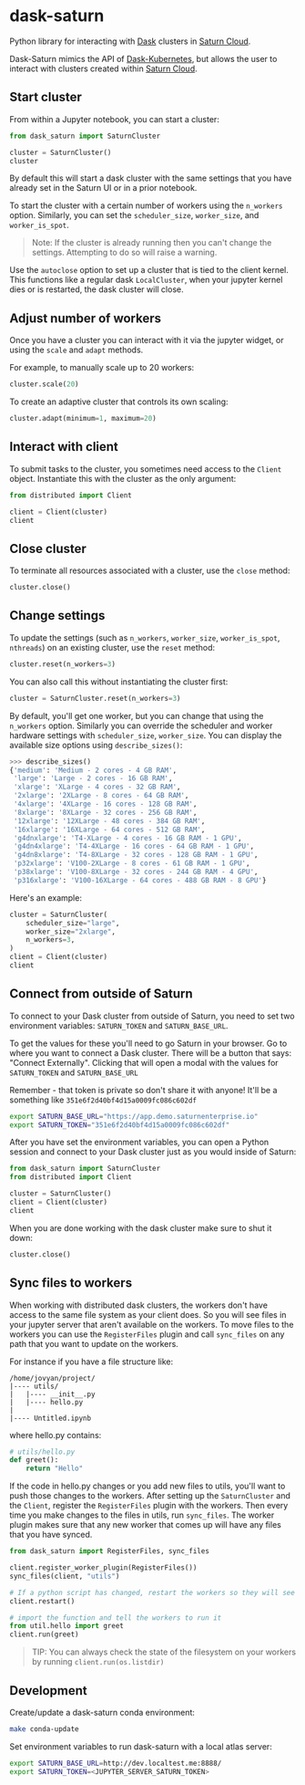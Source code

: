# dask-saturn
Python library for interacting with [Dask](https://dask.org/) clusters in
[Saturn Cloud](https://www.saturncloud.io/).

Dask-Saturn mimics the API of
[Dask-Kubernetes](https://github.com/dask/dask-kubernetes), but allows the user
to interact with clusters created within
[Saturn Cloud](https://www.saturncloud.io/).

## Start cluster
From within a Jupyter notebook, you can start a cluster:

```python
from dask_saturn import SaturnCluster

cluster = SaturnCluster()
cluster
```

By default this will start a dask cluster with the same settings that you have
already set in the Saturn UI or in a prior notebook.

To start the cluster with a certain number of workers using the `n_workers`
option. Similarly, you can set the `scheduler_size`, `worker_size`, and `worker_is_spot`.

> Note: If the cluster is already running then you can't change the settings.
> Attempting to do so will raise a warning.

Use the `autoclose` option to set up a cluster that is tied to the client
kernel. This functions like a regular dask `LocalCluster`, when your jupyter
kernel dies or is restarted, the dask cluster will close.

## Adjust number of workers
Once you have a cluster you can interact with it via the jupyter
widget, or using the `scale` and `adapt` methods.

For example, to manually scale up to 20 workers:

```python
cluster.scale(20)
```

To create an adaptive cluster that controls its own scaling:

```python
cluster.adapt(minimum=1, maximum=20)
```

## Interact with client
To submit tasks to the cluster, you sometimes need access to the
`Client` object. Instantiate this with the cluster as the only argument:

```python
from distributed import Client

client = Client(cluster)
client
```

## Close cluster

To terminate all resources associated with a cluster, use the
`close` method:

```python
cluster.close()
```

## Change settings

To update the settings (such as `n_workers`, `worker_size`, `worker_is_spot`, `nthreads`) on an existing cluster, use the `reset` method:

```python
cluster.reset(n_workers=3)
```

You can also call this without instantiating the cluster first:

```python
cluster = SaturnCluster.reset(n_workers=3)
```

By default, you'll get one worker, but you can change that using the `n_workers` option. Similarly you can override the scheduler and worker hardware settings with `scheduler_size`, `worker_size`. You can display the available size options using `describe_sizes()`:

```python
>>> describe_sizes()
{'medium': 'Medium - 2 cores - 4 GB RAM',
 'large': 'Large - 2 cores - 16 GB RAM',
 'xlarge': 'XLarge - 4 cores - 32 GB RAM',
 '2xlarge': '2XLarge - 8 cores - 64 GB RAM',
 '4xlarge': '4XLarge - 16 cores - 128 GB RAM',
 '8xlarge': '8XLarge - 32 cores - 256 GB RAM',
 '12xlarge': '12XLarge - 48 cores - 384 GB RAM',
 '16xlarge': '16XLarge - 64 cores - 512 GB RAM',
 'g4dnxlarge': 'T4-XLarge - 4 cores - 16 GB RAM - 1 GPU',
 'g4dn4xlarge': 'T4-4XLarge - 16 cores - 64 GB RAM - 1 GPU',
 'g4dn8xlarge': 'T4-8XLarge - 32 cores - 128 GB RAM - 1 GPU',
 'p32xlarge': 'V100-2XLarge - 8 cores - 61 GB RAM - 1 GPU',
 'p38xlarge': 'V100-8XLarge - 32 cores - 244 GB RAM - 4 GPU',
 'p316xlarge': 'V100-16XLarge - 64 cores - 488 GB RAM - 8 GPU'}
```

Here's an example:

```python
cluster = SaturnCluster(
    scheduler_size="large",
    worker_size="2xlarge",
    n_workers=3,
)
client = Client(cluster)
client
```

## Connect from outside of Saturn

To connect to your Dask cluster from outside of Saturn, you need to set two environment variables: ``SATURN_TOKEN`` and ``SATURN_BASE_URL``.

To get the values for these you'll need to go Saturn in your browser. Go to where you want to connect a Dask cluster. There will be a button that says:
"Connect Externally". Clicking that will open a modal with the values for ``SATURN_TOKEN`` and ``SATURN_BASE_URL``

Remember - that token is private so don't share it with anyone! It'll be a something like `351e6f2d40bf4d15a0009fc086c602df`

```sh
export SATURN_BASE_URL="https://app.demo.saturnenterprise.io"
export SATURN_TOKEN="351e6f2d40bf4d15a0009fc086c602df"
```

After you have set the environment variables, you can open a Python session and connect to your Dask cluster just as you would inside of Saturn:

```python
from dask_saturn import SaturnCluster
from distributed import Client

cluster = SaturnCluster()
client = Client(cluster)
client
```

When you are done working with the dask cluster make sure to shut it down:

```python
cluster.close()
```

## Sync files to workers

When working with distributed dask clusters, the workers don't have access to the same file system as your client does. So you will see files in your jupyter server that aren't available on the workers. To move files to the workers you can use the `RegisterFiles` plugin and call `sync_files` on any path that you want to update on the workers.

For instance if you have a file structure like:
```
/home/jovyan/project/
|---- utils/
|   |---- __init__.py
|   |---- hello.py
|
|---- Untitled.ipynb
```

where hello.py contains:

```python
# utils/hello.py
def greet():
    return "Hello"
```

If the code in hello.py changes or you add new files to utils, you'll want to push those changes to the workers. After setting up the `SaturnCluster` and the `Client`, register the `RegisterFiles` plugin with the workers. Then every time you make changes to the files in utils, run `sync_files`. The worker plugin makes sure that any new worker that comes up will have any files that you have synced.

```python
from dask_saturn import RegisterFiles, sync_files

client.register_worker_plugin(RegisterFiles())
sync_files(client, "utils")

# If a python script has changed, restart the workers so they will see the changes
client.restart()

# import the function and tell the workers to run it
from util.hello import greet
client.run(greet)
```

> TIP: You can always check the state of the filesystem on your workers by running `client.run(os.listdir)`

## Development

Create/update a dask-saturn conda environment:

```sh
make conda-update
```

Set environment variables to run dask-saturn with a local atlas server:

```sh
export SATURN_BASE_URL=http://dev.localtest.me:8888/
export SATURN_TOKEN=<JUPYTER_SERVER_SATURN_TOKEN>
```
